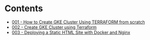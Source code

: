 # Contents

- [001 - How to Create GKE Cluster Using TERRAFORM from scratch](../lessons/001)
- [002 - Create GKE Cluster using Terraform](../lessons/002)
- [003 - Deploying a Static HTML Site with Docker and Nginx](../lessons/003)

